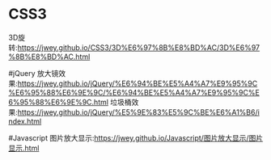 # CSS3
  3D旋转:https://jwey.github.io/CSS3/3D%E6%97%8B%E8%BD%AC/3D%E6%97%8B%E8%BD%AC.html
    
  
#jQuery
  放大镜效果:https://jwey.github.io/jQuery/%E6%94%BE%E5%A4%A7%E9%95%9C%E6%95%88%E6%9E%9C/%E6%94%BE%E5%A4%A7%E9%95%9C%E6%95%88%E6%9E%9C.html
  垃圾桶效果:https://jwey.github.io/jQuery/%E5%9E%83%E5%9C%BE%E6%A1%B6/index.html
  
#Javascript
  图片放大显示:https://jwey.github.io/Javascript/图片放大显示/图片显示.html
    
  
  
  
